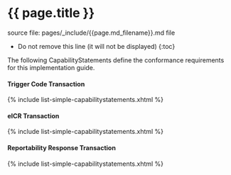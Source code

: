 # {{ page.title }}

source file: pages/_include/{{page.md_filename}}.md  file

<!-- { :.no_toc } -->

<!-- TOC  the css styling for this is \pages\assets\css\project.css under 'markdown-toc'-->

* Do not remove this line (it will not be displayed)
{:toc}


<!-- end TOC -->

The following CapabilityStatements define the conformance requirements for this implementation guide.

#### Trigger Code Transaction
{% include list-simple-capabilitystatements.xhtml %}
#### eICR Transaction
{% include list-simple-capabilitystatements.xhtml %}
#### Reportability Response Transaction
{% include list-simple-capabilitystatements.xhtml %}

